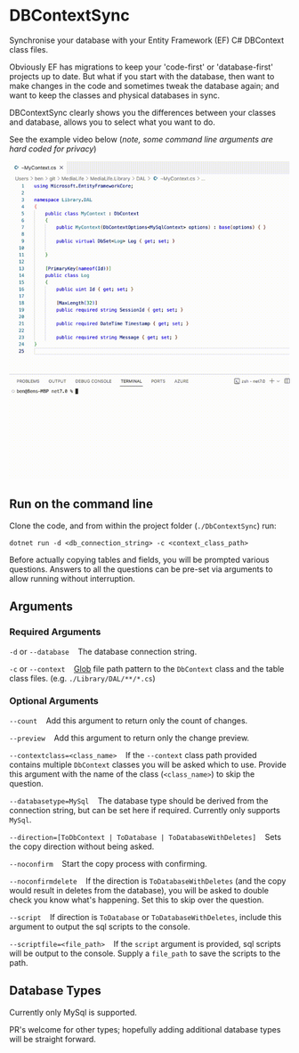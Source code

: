 # DBContextSync

Synchronise your database with your Entity Framework (EF) C# DBContext class files.

Obviously EF has migrations to keep your 'code-first' or 'database-first' projects up to date.  But what if you start with the database, then want to make changes in the code and sometimes tweak the database again; and want to keep the classes and physical databases in sync.

DBContextSync clearly shows you the differences between your classes and database, allows you to select what you want to do.

See the example video below (*note, some command line arguments are hard coded for privacy*)

<p align="center">
  <img title="" src="./README-Assets/demo.gif" alt="demo.gif" width="555">
</p>

## Run on the command line

Clone the code, and from within the project folder (`./DbContextSync`) run:

```shell
dotnet run -d <db_connection_string> -c <context_class_path>
```

Before actually copying tables and fields, you will be prompted various questions.  Answers to all the questions can be pre-set via arguments to allow running without interruption.

## Arguments

### Required Arguments

`-d` or `--database`    The database connection string.

`-c` or `--context`    [Glob](https://learn.microsoft.com/en-us/dotnet/core/extensions/file-globbing) file path pattern to the `DbContext` class and the table class files. (e.g. `./Library/DAL/**/*.cs`)

### Optional Arguments

`--count`    Add this argument to return only the count of changes.

`--preview`    Add this argument to return only the change preview.

`--contextclass=<class_name>`    If the `--context` class path provided contains multiple `DbContext` classes you will be asked which to use.  Provide this argument with the name of the class (`<class_name>`) to skip the question.

`--databasetype=MySql`    The database type should be derived from the connection string, but can be set here if required.  Currently only supports `MySql`.

`--direction=[ToDbContext | ToDatabase | ToDatabaseWithDeletes]`    Sets the copy direction without being asked.

`--noconfirm`    Start the copy process with confirming.

`--noconfirmdelete`    If the direction is `ToDatabaseWithDeletes` (and the copy would result in deletes from the database), you will be asked to double check you know what's happening.  Set this to skip over the question.

`--script`    If direction is `ToDatabase` or `ToDatabaseWithDeletes`, include this argument to output the sql scripts to the console.

`--scriptfile=<file_path>`    If the `script` argument is provided, sql scripts will be output to the console.  Supply a `file_path` to save the scripts to the path.

## Database Types

Currently only MySql is supported.

PR's welcome for other types; hopefully adding additional database types will be straight forward.
